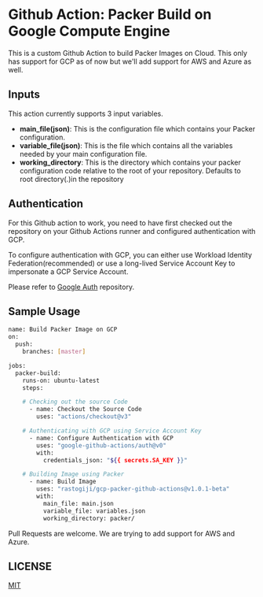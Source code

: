 # Github Action: Packer Build on Google Compute Engine

This is a custom Github Action to build Packer Images on Cloud. This only has support for GCP as of now but we'll add support for AWS and Azure as well.

## Inputs

This action currently supports 3 input variables.

- **main_file(json)**: This is the configuration file which contains your Packer configuration.
- **variable_file(json)**: This is the file which contains all the variables needed by your main configuration file.
- **working_directory**: This is the directory which contains your packer configuration code relative to the root of your repository. Defaults to root directory(.)in the repository

## Authentication

For this Github action to work, you need to have first checked out the repository on your Github Actions runner and configured authentication with GCP.

To configure authentication with GCP, you can either use Workload Identity Federation(recommended) or use a long-lived Service Account Key to impersonate a GCP Service Account.

Please refer to [Google Auth](https://github.com/google-github-actions/auth) repository.

## Sample Usage

```bash
name: Build Packer Image on GCP
on:
  push:
    branches: [master]

jobs:
  packer-build:
    runs-on: ubuntu-latest
    steps:

    # Checking out the source Code
      - name: Checkout the Source Code
        uses: "actions/checkout@v3"

    # Authenticating with GCP using Service Account Key
      - name: Configure Authentication with GCP
        uses: "google-github-actions/auth@v0"
        with:
          credentials_json: "${{ secrets.SA_KEY }}"

    # Building Image using Packer
      - name: Build Image
        uses: "rastogiji/gcp-packer-github-actions@v1.0.1-beta"
        with:
          main_file: main.json
          variable_file: variables.json
          working_directory: packer/

```

Pull Requests are welcome. We are trying to add support for AWS and Azure.

## LICENSE

[MIT](./LICENSE)
